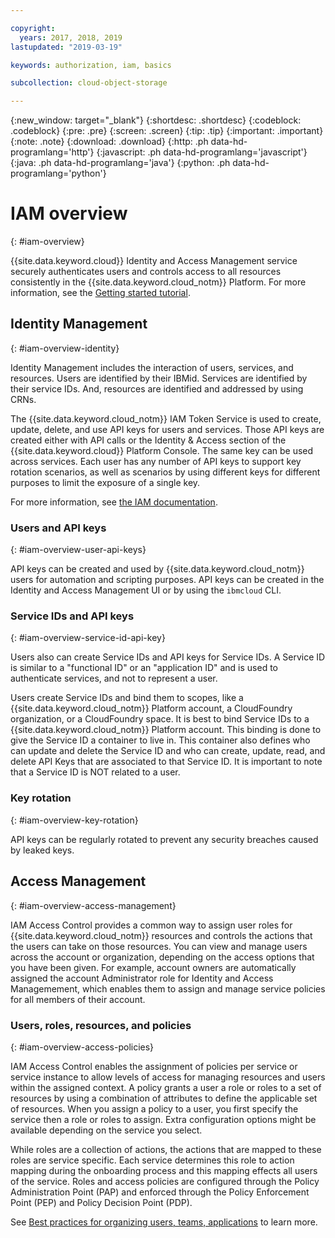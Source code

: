 ```yaml
---

copyright:
  years: 2017, 2018, 2019
lastupdated: "2019-03-19"

keywords: authorization, iam, basics

subcollection: cloud-object-storage

---
```

{:new_window: target="_blank"}
{:shortdesc: .shortdesc}
{:codeblock: .codeblock}
{:pre: .pre}
{:screen: .screen}
{:tip: .tip}
{:important: .important}
{:note: .note}
{:download: .download} 
{:http: .ph data-hd-programlang='http'} 
{:javascript: .ph data-hd-programlang='javascript'} 
{:java: .ph data-hd-programlang='java'} 
{:python: .ph data-hd-programlang='python'}

# IAM overview
{: #iam-overview}

{{site.data.keyword.cloud}} Identity and Access Management service securely authenticates users and controls access to all resources consistently in the {{site.data.keyword.cloud_notm}} Platform. For more information, see the [Getting started tutorial](/docs/iam?topic=iam-getstarted#getstarted).

## Identity  Management
{: #iam-overview-identity}

Identity  Management includes the interaction of users, services, and resources. Users are identified by their IBMid. Services are identified by their service IDs. And, resources are identified and addressed by using CRNs.

The {{site.data.keyword.cloud_notm}} IAM Token Service is used to create, update, delete, and use API keys for users and services. Those API keys are created either with API calls or the Identity & Access section of the {{site.data.keyword.cloud}} Platform Console. The same key can be used across services. Each user has any number of API keys to support key rotation scenarios, as well as scenarios by using different keys for different purposes to limit the exposure of a single key.

For more information, see [the IAM documentation](/docs/iam?topic=iam-iamoverview#iamoverview).

### Users and API keys
{: #iam-overview-user-api-keys}

API keys can be created and used by {{site.data.keyword.cloud_notm}} users for automation and scripting purposes. API keys can be created in the Identity and Access Management UI or by using the `ibmcloud` CLI.

### Service IDs and API keys
{: #iam-overview-service-id-api-key}

Users also can create Service IDs and API keys for Service IDs. A Service ID is similar to a "functional ID" or an "application ID" and is used to authenticate services, and not to represent a user.

Users create Service IDs and bind them to scopes, like a {{site.data.keyword.cloud_notm}} Platform account, a CloudFoundry organization, or a CloudFoundry space. It is best to bind Service IDs to a {{site.data.keyword.cloud_notm}} Platform account. This binding is done to give the Service ID a container to live in. This container also defines who can update and delete the Service ID and who can create, update, read, and delete API Keys that are associated to that Service ID. It is important to note that a Service ID is NOT related to a user.

### Key rotation
{: #iam-overview-key-rotation}

API keys can be regularly rotated to prevent any security breaches caused by leaked keys.

## Access Management
{: #iam-overview-access-management}

IAM Access Control provides a common way to assign user roles for {{site.data.keyword.cloud_notm}} resources and controls the actions that the users can take on those resources. You can view and manage users across the account or organization, depending on the access options that you have been given. For example, account owners are automatically assigned the account Administrator role for Identity and Access Managemement, which enables them to assign and manage service policies for all members of their account.

### Users, roles, resources, and policies
{: #iam-overview-access-policies}

IAM Access Control enables the assignment of policies per service or service instance to allow levels of access for managing resources and users within the assigned context. A policy grants a user a role or roles to a set of resources by using a combination of attributes to define the applicable set of resources. When you assign a policy to a user, you first specify the service then a role or roles to assign. Extra configuration options might be available depending on the service you select.

While roles are a collection of actions, the actions that are mapped to these roles are service specific. Each service determines this role to action mapping during the onboarding process and this mapping effects all users of the service. Roles and access policies are configured through the Policy Administration Point (PAP) and enforced through the Policy Enforcement Point (PEP) and Policy Decision Point (PDP).

See [Best practices for organizing users, teams, applications](/docs/tutorials?topic=solution-tutorials-users-teams-applications#best-practices-for-organizing-users-teams-applications) to learn more.
